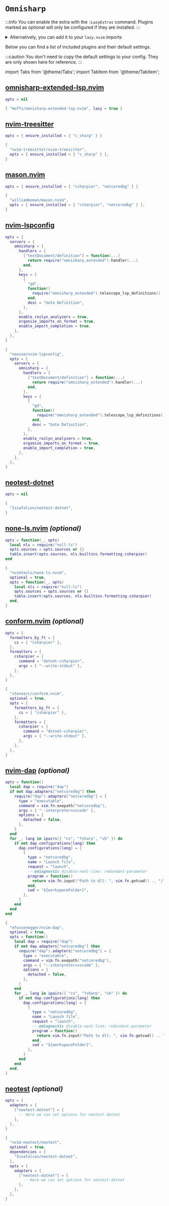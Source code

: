 # `Omnisharp`

<!-- plugins:start -->

:::info
You can enable the extra with the `:LazyExtras` command.
Plugins marked as optional will only be configured if they are installed.
:::

<details>
<summary>Alternatively, you can add it to your <code>lazy.nvim</code> imports</summary>

```lua title="lua/config/lazy.lua" {4}
require("lazy").setup({
  spec = {
    { "LazyVim/LazyVim", import = "lazyvim.plugins" },
    { import = "lazyvim.plugins.extras.lang.omnisharp" },
    { import = "plugins" },
  },
})
```

</details>

Below you can find a list of included plugins and their default settings.

:::caution
You don't need to copy the default settings to your config.
They are only shown here for reference.
:::

import Tabs from '@theme/Tabs';
import TabItem from '@theme/TabItem';

## [omnisharp-extended-lsp.nvim](https://github.com/Hoffs/omnisharp-extended-lsp.nvim)

<Tabs>

<TabItem value="opts" label="Options">

```lua
opts = nil
```

</TabItem>


<TabItem value="code" label="Full Spec">

```lua
{ "Hoffs/omnisharp-extended-lsp.nvim", lazy = true }
```

</TabItem>

</Tabs>

## [nvim-treesitter](https://github.com/nvim-treesitter/nvim-treesitter)

<Tabs>

<TabItem value="opts" label="Options">

```lua
opts = { ensure_installed = { "c_sharp" } }
```

</TabItem>


<TabItem value="code" label="Full Spec">

```lua
{
  "nvim-treesitter/nvim-treesitter",
  opts = { ensure_installed = { "c_sharp" } },
}
```

</TabItem>

</Tabs>

## [mason.nvim](https://github.com/williamboman/mason.nvim)

<Tabs>

<TabItem value="opts" label="Options">

```lua
opts = { ensure_installed = { "csharpier", "netcoredbg" } }
```

</TabItem>


<TabItem value="code" label="Full Spec">

```lua
{
  "williamboman/mason.nvim",
  opts = { ensure_installed = { "csharpier", "netcoredbg" } },
}
```

</TabItem>

</Tabs>

## [nvim-lspconfig](https://github.com/neovim/nvim-lspconfig)

<Tabs>

<TabItem value="opts" label="Options">

```lua
opts = {
  servers = {
    omnisharp = {
      handlers = {
        ["textDocument/definition"] = function(...)
          return require("omnisharp_extended").handler(...)
        end,
      },
      keys = {
        {
          "gd",
          function()
            require("omnisharp_extended").telescope_lsp_definitions()
          end,
          desc = "Goto Definition",
        },
      },
      enable_roslyn_analyzers = true,
      organize_imports_on_format = true,
      enable_import_completion = true,
    },
  },
}
```

</TabItem>


<TabItem value="code" label="Full Spec">

```lua
{
  "neovim/nvim-lspconfig",
  opts = {
    servers = {
      omnisharp = {
        handlers = {
          ["textDocument/definition"] = function(...)
            return require("omnisharp_extended").handler(...)
          end,
        },
        keys = {
          {
            "gd",
            function()
              require("omnisharp_extended").telescope_lsp_definitions()
            end,
            desc = "Goto Definition",
          },
        },
        enable_roslyn_analyzers = true,
        organize_imports_on_format = true,
        enable_import_completion = true,
      },
    },
  },
}
```

</TabItem>

</Tabs>

## [neotest-dotnet](https://github.com/Issafalcon/neotest-dotnet)

<Tabs>

<TabItem value="opts" label="Options">

```lua
opts = nil
```

</TabItem>


<TabItem value="code" label="Full Spec">

```lua
{
  "Issafalcon/neotest-dotnet",
}
```

</TabItem>

</Tabs>

## [none-ls.nvim](https://github.com/nvimtools/none-ls.nvim) _(optional)_

<Tabs>

<TabItem value="opts" label="Options">

```lua
opts = function(_, opts)
  local nls = require("null-ls")
  opts.sources = opts.sources or {}
  table.insert(opts.sources, nls.builtins.formatting.csharpier)
end
```

</TabItem>


<TabItem value="code" label="Full Spec">

```lua
{
  "nvimtools/none-ls.nvim",
  optional = true,
  opts = function(_, opts)
    local nls = require("null-ls")
    opts.sources = opts.sources or {}
    table.insert(opts.sources, nls.builtins.formatting.csharpier)
  end,
}
```

</TabItem>

</Tabs>

## [conform.nvim](https://github.com/stevearc/conform.nvim) _(optional)_

<Tabs>

<TabItem value="opts" label="Options">

```lua
opts = {
  formatters_by_ft = {
    cs = { "csharpier" },
  },
  formatters = {
    csharpier = {
      command = "dotnet-csharpier",
      args = { "--write-stdout" },
    },
  },
}
```

</TabItem>


<TabItem value="code" label="Full Spec">

```lua
{
  "stevearc/conform.nvim",
  optional = true,
  opts = {
    formatters_by_ft = {
      cs = { "csharpier" },
    },
    formatters = {
      csharpier = {
        command = "dotnet-csharpier",
        args = { "--write-stdout" },
      },
    },
  },
}
```

</TabItem>

</Tabs>

## [nvim-dap](https://github.com/mfussenegger/nvim-dap) _(optional)_

<Tabs>

<TabItem value="opts" label="Options">

```lua
opts = function()
  local dap = require("dap")
  if not dap.adapters["netcoredbg"] then
    require("dap").adapters["netcoredbg"] = {
      type = "executable",
      command = vim.fn.exepath("netcoredbg"),
      args = { "--interpreter=vscode" },
      options = {
        detached = false,
      },
    }
  end
  for _, lang in ipairs({ "cs", "fsharp", "vb" }) do
    if not dap.configurations[lang] then
      dap.configurations[lang] = {
        {
          type = "netcoredbg",
          name = "Launch file",
          request = "launch",
          ---@diagnostic disable-next-line: redundant-parameter
          program = function()
            return vim.fn.input("Path to dll: ", vim.fn.getcwd() .. "/", "file")
          end,
          cwd = "${workspaceFolder}",
        },
      }
    end
  end
end
```

</TabItem>


<TabItem value="code" label="Full Spec">

```lua
{
  "mfussenegger/nvim-dap",
  optional = true,
  opts = function()
    local dap = require("dap")
    if not dap.adapters["netcoredbg"] then
      require("dap").adapters["netcoredbg"] = {
        type = "executable",
        command = vim.fn.exepath("netcoredbg"),
        args = { "--interpreter=vscode" },
        options = {
          detached = false,
        },
      }
    end
    for _, lang in ipairs({ "cs", "fsharp", "vb" }) do
      if not dap.configurations[lang] then
        dap.configurations[lang] = {
          {
            type = "netcoredbg",
            name = "Launch file",
            request = "launch",
            ---@diagnostic disable-next-line: redundant-parameter
            program = function()
              return vim.fn.input("Path to dll: ", vim.fn.getcwd() .. "/", "file")
            end,
            cwd = "${workspaceFolder}",
          },
        }
      end
    end
  end,
}
```

</TabItem>

</Tabs>

## [neotest](https://github.com/nvim-neotest/neotest) _(optional)_

<Tabs>

<TabItem value="opts" label="Options">

```lua
opts = {
  adapters = {
    ["neotest-dotnet"] = {
      -- Here we can set options for neotest-dotnet
    },
  },
}
```

</TabItem>


<TabItem value="code" label="Full Spec">

```lua
{
  "nvim-neotest/neotest",
  optional = true,
  dependencies = {
    "Issafalcon/neotest-dotnet",
  },
  opts = {
    adapters = {
      ["neotest-dotnet"] = {
        -- Here we can set options for neotest-dotnet
      },
    },
  },
}
```

</TabItem>

</Tabs>

<!-- plugins:end -->
